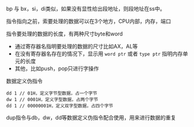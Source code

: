 bp 与 bx，si，di类似，如果没有显性给出段地址，则段地址在ss中。

指令指向之前，索要处理的数据可以在3个地方，CPU内部，内存，端口

指令要处理的数据的长度，有两种尺寸byte和word

* 通过寄存器名指明要处理的数据的尺寸比如AX，AL等
* 在没有寄存器名存在的情况下，显示用 `word ptr` 或者 `type ptr` 指明内存单元的长度
* 其他，比如push，pop只进行字操作

数据定义伪指令

```
dd 1 // 01H，定义字节型数据，占一个字节
dw 1 // 0001H，定义字型数据，占两个字节
dd 1 // 00000001H，定义双字型数据，占四个字节
```

dup指令与db，dw，dd等数据定义伪指令配合使用，用来进行数据的重复



